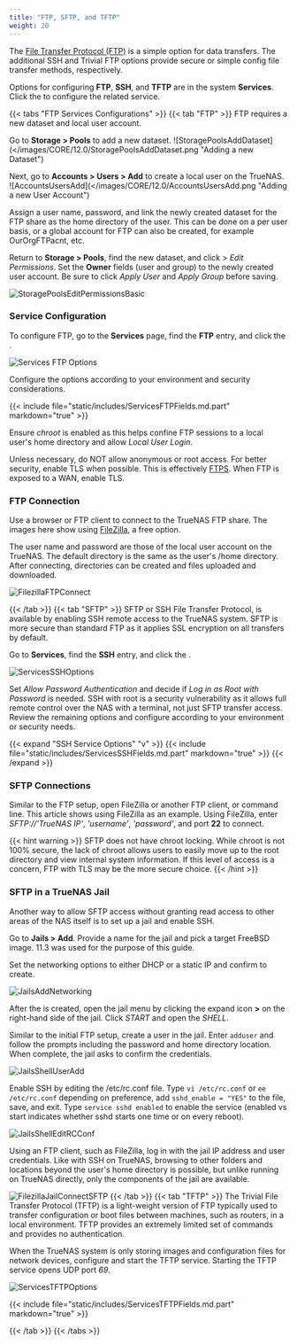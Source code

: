 ```yaml
---
title: "FTP, SFTP, and TFTP"
weight: 20
---
```


The [File Transfer Protocol (FTP)](https://tools.ietf.org/html/rfc959) is a simple option for data transfers.
The additional SSH and Trivial FTP options provide secure or simple config file transfer methods, respectively.

Options for configuring **FTP**, **SSH**, and **TFTP** are in the system **Services**.
Click the <i class="fa fa-pencil" aria-hidden="true" title="Configure"></i> to configure the related service.

{{< tabs "FTP Services Configurations" >}}
{{< tab "FTP" >}}
FTP requires a new dataset and local user account.

Go to **Storage > Pools** to add a new dataset.
![StoragePoolsAddDataset](</images/CORE/12.0/StoragePoolsAddDataset.png "Adding a new Dataset")

Next, go to **Accounts > Users > Add** to create a local user on the TrueNAS.
![AccountsUsersAdd](</images/CORE/12.0/AccountsUsersAdd.png "Adding a new User Account")

Assign a user name, password, and link the newly created dataset for the FTP share as the home directory of the user.
This can be done on a per user basis, or a global account for FTP can also be created, for example OurOrgFTPacnt, etc.

Return to **Storage > Pools**, find the new dataset, and click <i class="fa fa-ellipsis-v"></i> > *Edit Permissions*.
Set the **Owner** fields (user and group) to the newly created user account.
Be sure to click *Apply User* and *Apply Group* before saving.

![StoragePoolsEditPermissionsBasic](/images/CORE/12.0/StoragePoolsEditPermissionsBasic.png "Basic Permissions Editor")

### Service Configuration

To configure FTP, go to the **Services** page, find the **FTP** entry, and click the <i class="fa fa-pencil" aria-hidden="true" title="Configure"></i>.

![Services FTP Options](/images/CORE/12.0/ServicesFTPOptions.png "Services FTP Options")

Configure the options according to your environment and security considerations.

{{< include file="static/includes/ServicesFTPFields.md.part" markdown="true" >}}

Ensure *chroot* is enabled as this helps confine FTP sessions to a local user's home directory and allow *Local User Login*.

Unless necessary, do NOT allow anonymous or root access.
For better security, enable TLS when possible.
This is effectively [FTPS](https://tools.ietf.org/html/rfc4217).
When FTP is exposed to a WAN, enable TLS.

### FTP Connection

Use a browser or FTP client to connect to the TrueNAS FTP share.
The images here show using [FileZilla](https://filezilla-project.org/client_features.php), a free option.

The user name and password are those of the local user account on the TrueNAS.
The default directory is the same as the user's <file>/home</file> directory.
After connecting, directories can be created and files uploaded and downloaded.

![FilezillaFTPConnect](/images/CORE/FilezillaFTPConnect.png "Filezilla FTP Connection")

{{< /tab >}}
{{< tab "SFTP" >}}
SFTP or SSH File Transfer Protocol, is available by enabling SSH remote access to the TrueNAS system.
SFTP is more secure than standard FTP as it applies SSL encryption on all transfers by default.

Go to **Services**, find the **SSH** entry, and click the <i class="fa fa-pencil" aria-hidden="true" title="Configure"></i>.

![ServicesSSHOptions](/images/CORE/12.0/ServicesSSHOptions.png "SSH Options")

Set *Allow Password Authentication* and decide if *Log in as Root with Password* is needed.
SSH with root is a security vulnerability as it allows full remote control over the NAS with a terminal, not just SFTP transfer access.
Review the remaining options and configure according to your environment or security needs.

{{< expand "SSH Service Options" "v" >}}
{{< include file="static/includes/ServicesSSHFields.md.part" markdown="true" >}}
{{< /expand >}}

### SFTP Connections

Similar to the FTP setup, open FileZilla or another FTP client, or command line.
This article shows using FileZilla as an example.
Using FileZilla, enter *SFTP://'TrueNAS IP'*, *'username'*, *'password'*, and port **22** to connect.

{{< hint warning >}}
SFTP does not have chroot locking.
While chroot is not 100% secure, the lack of chroot allows users to easily move up to the root directory and view internal system information.
If this level of access is a concern, FTP with TLS may be the more secure choice.
{{< /hint >}}

### SFTP in a TrueNAS Jail

Another way to allow SFTP access without granting read access to other areas of the NAS itself is to set up a jail and enable SSH.

Go to **Jails > Add**.
Provide a name for the jail and pick a target FreeBSD image.
11.3 was used for the purpose of this guide.

Set the networking options to either DHCP or a static IP and confirm to create.

![JailsAddNetworking](/images/CORE/12.0/JailsAddNetworking.png "Jail Networking Options")

After the is created, open the jail menu by clicking the expand icon **>** on the right-hand side of the jail.
Click *START* and open the *SHELL*.

Similar to the initial FTP setup, create a user in the jail.
Enter `adduser` and follow the prompts including the password and home directory location.
When complete, the jail asks to confirm the credentials.

![JailsShellUserAdd](/images/CORE/12.0/JailsShellUserAdd.png "Adding a new user to a jail")

Enable SSH by editing the <file>/etc/rc.conf</file> file.
Type `vi /etc/rc.conf` or `ee /etc/rc.conf` depending on preference, add `sshd_enable = "YES"` to the file, save, and exit.
Type `service sshd enabled` to enable the service (enabled vs start indicates whether sshd starts one time or on every reboot).

![JailsShellEditRCConf](/images/CORE/12.0/JailsShellEditRCConf.png "Enabling SSH in a jail")

Using an FTP client, such as FileZilla, log in with the jail IP address and user credentials. Like with SSH on TrueNAS, browsing to other folders and locations beyond the user's home directory is possible, but unlike running on TrueNAS directly, only the components of the jail are available.

![FilezillaJailConnectSFTP](/images/CORE/FilezillaJailConnectSFTP.png "Filezilla SFTP Connect to TrueNAS Jail")
{{< /tab >}}
{{< tab "TFTP" >}}
The Trivial File Transfer Protocol (TFTP) is a light-weight version of FTP typically used to transfer configuration or boot files between machines, such as routers, in a local environment.
TFTP provides an extremely limited set of commands and provides no authentication.

When the TrueNAS system is only storing images and configuration files for network devices, configure and start the TFTP service.
Starting the TFTP service opens UDP port *69*.

![ServicesTFTPOptions](/images/CORE/12.0/ServicesTFTPOptions.png "TFTP Service Options")

{{< include file="static/includes/ServicesTFTPFields.md.part" markdown="true" >}}

{{< /tab >}}
{{< /tabs >}}
